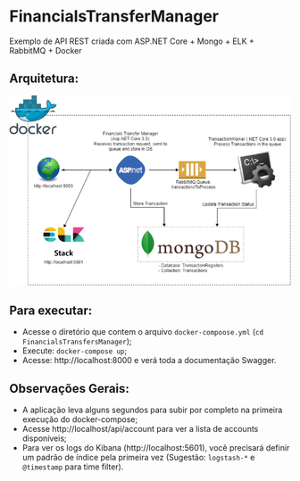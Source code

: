 
# FinancialsTransferManager
Exemplo de API REST criada com ASP.NET Core + Mongo + ELK + RabbitMQ + Docker

## Arquitetura: 
![Arquitetura da Solução](https://github.com/osoaresvictor/FinancialsTransferManager/blob/master/Architecture%20Model.png?raw=true)

## Para executar:
- Acesse o diretório que contem o arquivo `docker-compoose.yml` (`cd FinancialsTransfersManager`);
- Execute: `docker-compose up`;
- Acesse: http://localhost:8000 e verá toda a documentação Swagger. 

## Observações Gerais:
- A aplicação leva alguns segundos para subir por completo na primeira execução do docker-compose;
- Acesse http://localhost/api/account para ver a lista de accounts disponíveis;
- Para ver os logs do Kibana (http://localhost:5601), você precisará definir um padrão de índice pela primeira vez (Sugestão: `logstash-*` e `@timestamp` para time filter).
